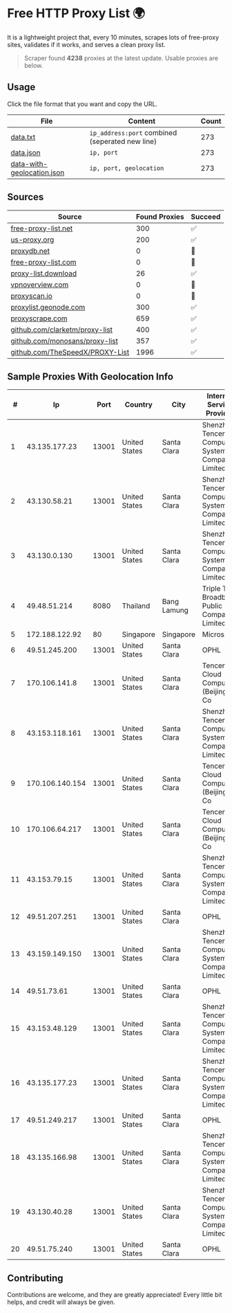 
# Free HTTP Proxy List 🌍

It is a lightweight project that, every 10 minutes, scrapes lots of free-proxy sites, validates if it works, and serves a clean proxy list.


> Scraper found **4238** proxies at the latest update. Usable proxies are below.

## Usage

Click the file format that you want and copy the URL.


|File|Content|Count|
|----|-------|-----|
|[data.txt](https://raw.githubusercontent.com/themiralay/Proxy-List-World/master/data.txt)|`ip_address:port` combined (seperated new line)|273|
|[data.json](https://raw.githubusercontent.com/themiralay/Proxy-List-World/master/data.json)|`ip, port`|273|
|[data-with-geolocation.json](https://raw.githubusercontent.com/themiralay/Proxy-List-World/master/data-with-geolocation.json)|`ip, port, geolocation`|273|

## Sources

|Source|Found Proxies|Succeed|
|------|-------------|-------|
|[free-proxy-list.net](https://free-proxy-list.net)|300|✅|
|[us-proxy.org](https://www.us-proxy.org)|200|✅|
|[proxydb.net](http://proxydb.net)|0|🚫|
|[free-proxy-list.com](https://free-proxy-list.com/?page=&port=&type%5B%5D=http&type%5B%5D=https&up_time=0&search=Search)|0|🚫|
|[proxy-list.download](https://www.proxy-list.download/HTTP)|26|✅|
|[vpnoverview.com](https://vpnoverview.com/privacy/anonymous-browsing/free-proxy-servers)|0|🚫|
|[proxyscan.io](https://www.proxyscan.io)|0|🚫|
|[proxylist.geonode.com](https://proxylist.geonode.com/api/proxy-list?limit=300&page=1&sort_by=lastChecked&sort_type=desc&protocols=http,https)|300|✅|
|[proxyscrape.com](https://api.proxyscrape.com/v2/?request=displayproxies&protocol=http&timeout=10000&country=all&ssl=all&anonymity=all)|659|✅|
|[github.com/clarketm/proxy-list](https://raw.githubusercontent.com/clarketm/proxy-list/master/proxy-list-raw.txt)|400|✅|
|[github.com/monosans/proxy-list](https://raw.githubusercontent.com/monosans/proxy-list/main/proxies/http.txt)|357|✅|
|[github.com/TheSpeedX/PROXY-List](https://raw.githubusercontent.com/TheSpeedX/PROXY-List/master/http.txt)|1996|✅|


## Sample Proxies With Geolocation Info

|#|Ip|Port|Country|City|Internet Service Provider|
|-|--|----|-------|----|-------------------------|
|1|43.135.177.23|13001|United States|Santa Clara|Shenzhen Tencent Computer Systems Company Limited|
|2|43.130.58.21|13001|United States|Santa Clara|Shenzhen Tencent Computer Systems Company Limited|
|3|43.130.0.130|13001|United States|Santa Clara|Shenzhen Tencent Computer Systems Company Limited|
|4|49.48.51.214|8080|Thailand|Bang Lamung|Triple T Broadband Public Company Limited|
|5|172.188.122.92|80|Singapore|Singapore|Microsoft|
|6|49.51.245.200|13001|United States|Santa Clara|OPHL|
|7|170.106.141.8|13001|United States|Santa Clara|Tencent Cloud Computing (Beijing) Co|
|8|43.153.118.161|13001|United States|Santa Clara|Shenzhen Tencent Computer Systems Company Limited|
|9|170.106.140.154|13001|United States|Santa Clara|Tencent Cloud Computing (Beijing) Co|
|10|170.106.64.217|13001|United States|Santa Clara|Tencent Cloud Computing (Beijing) Co|
|11|43.153.79.15|13001|United States|Santa Clara|Shenzhen Tencent Computer Systems Company Limited|
|12|49.51.207.251|13001|United States|Santa Clara|OPHL|
|13|43.159.149.150|13001|United States|Santa Clara|Shenzhen Tencent Computer Systems Company Limited|
|14|49.51.73.61|13001|United States|Santa Clara|OPHL|
|15|43.153.48.129|13001|United States|Santa Clara|Shenzhen Tencent Computer Systems Company Limited|
|16|43.135.177.23|13001|United States|Santa Clara|Shenzhen Tencent Computer Systems Company Limited|
|17|49.51.249.217|13001|United States|Santa Clara|OPHL|
|18|43.135.166.98|13001|United States|Santa Clara|Shenzhen Tencent Computer Systems Company Limited|
|19|43.130.40.28|13001|United States|Santa Clara|Shenzhen Tencent Computer Systems Company Limited|
|20|49.51.75.240|13001|United States|Santa Clara|OPHL|



## Contributing

Contributions are welcome, and they are greatly appreciated! Every
little bit helps, and credit will always be given.

